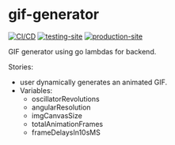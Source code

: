 # gif-generator

[![CI/CD](https://github.com/rdok/gif-generator/workflows/CI/CD/badge.svg)](https://github.com/rdok/gif-generator/actions?query=workflow%3ACI%2FCD)
[![testing-site](https://img.shields.io/badge/testing-grey?style=flat-square&logo=amazon-aws)](https://testing-gif-generator.rdok.co.uk/)
[![production-site](https://img.shields.io/badge/production-blue?style=flat-square&logo=amazon-aws)](https://gif-generator.rdok.co.uk/)


GIF generator using go lambdas for backend.

Stories:
- user dynamically generates an animated GIF.
- Variables:
  - oscillatorRevolutions
  - angularResolution
  - imgCanvasSize
  - totalAnimationFrames
  - frameDelaysIn10sMS
